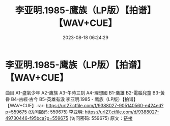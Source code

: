 ﻿---
title: 李亚明.1985-鹰族（LP版）【拍谱】【WAV+CUE】
date: 2023-08-18 06:24:29
categories: WAV车载音乐、镜像
tags: 华语中文
---
# 李亚明.1985-鹰族（LP版）【拍谱】【WAV+CUE】

曲目
A1-盛氣少年
A2-鷹族
A3-午時三刻
A4-理想國
B1-鷹雄
B2-電腦兒童
B3-黃昏
B4-古經·古今
B5-英雄有淚
李亚明.1985 - 鹰族（LP版）【拍谱】【WAV+CUE】.rar: https://url27.ctfile.com/f/9388027-905140560-e424ed?p=559675
(访问密码: 559675)
李亚明: https://url27.ctfile.com/d/9388027-49730446-f95bca?p=559675
(访问密码: 559675)
原文：[链接](https://blog.sina.com.cn/s/blog_1647c7e760103135n.html)